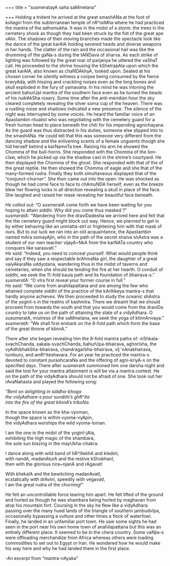 +++
title = "susmeratayA saha saMmelana"

+++
Holding a trident he arrived at the great smashANa at the foot of
kollagiri from the subterranean temple of nR^isiMha where he had
practiced the mantra of the adhomukha. It was in the midst of a storm:
the trees in the cemetery shook as though they had been struck by the
fist of the great ape vAlin. The shadows of their moving branches made
the spectacle look like the dance of the great karAlA holding severed
heads and diverse weapons in her hands. The clatter of the rain and the
occasional hail was like the drumming of the gaNa-s during the tANDava
of sharva. As each strike of lighting was followed by the great roar of
parjanya he uttered the vaShaT call. He proceeded to the shrine housing
the kShetrapAla upon which the great karAlA, also known as chaNDAkhyA,
looked upon. Seated at his chosen corner he silently witness a corpse
being consumed by the fierce kravyAda, with hissing and crackling noises
even as the long bones and skull exploded in the fury of yamavaha. In
his mind he was intoning the ancient bahurUpI mantra of the southern
face even as he turned the beads of his rudrAkSha rosary. Some time
after the anti-meridian hour the sky cleared completely revealing the
silver soma cup of the heaven. There was a rustling noise and shadows
indicated a new presence. The silence of the night was interrupted by
some voices. He heard the familiar voice of an Apastambin ritualist who
was negotiating with the cemetery guard for a fresh human head to place
beneath the chiti for his impending agnichayana. As the guard was thus
distracted in his duties, someone else slipped into to the smashANa. He
could tell that this was someone very different from the dancing shadow
and the enlivening scents of a female unguents though she hid herself
behind a karNamoTa tree. Raising his arm he showed the Chomma of the
bull-horns. She responded with the Chomma of the lion-claw, which he
picked up via the shadow cast in the shrine’s courtyard. He then
displayed the Chomma of the ghost. She responded with that of the of the
great reptile. He then showed the Chomma of eagle and she that of the
many-formed rudra. Finally they both simultaneous displayed that of the
“conjunct-churner”. She then came out into the open: He was shocked as
though he had come face to face to chAmuNDA herself, even as the breeze
blew her flowing locks in all direction revealing a skull in place of
the face. She laughed and raised her mask revealing her beautiful face
beneath.

*He called out:* “O susmeratA come forth we have been waiting for you
hoping to attain siddhi. Why did you come thus masked ?”  
*susmeratA:* “Wandering from the draviDadesha we arrived here and felt
that the the cemetery guard might block out way. Hence, we planned to
get in by either behaving like an unmatta-strI or frightening him with
that mask of ours. But to our luck we ran into an old acquaintance, the
Apastambin named mAra somayAjin, who in the path of the secret shaiva
shAstra was a student of our own teacher vijayA\~NkA from the karNATa
country who conquers like sarasvatI.”  
*He said:* “Indeed, you need to conceal yourself. What would people
think and say if they saw a respectable brAhmaNa girl, the daughter of a
great vaiyAkaraNa uddyotana, wandering thus in the midst of taverns and
cemeteries, when she should be tending the fire at her hearth. O conduit
of siddhi, we seek the 11-fold kaula path and its foundation of
bhairava-s.”  
*susmeratA:* “O vIra first reveal your former course in full.”  
*He said:* “We come from anahilapattana and are among the few who
attained complete siddhi of the practice of the kArttikeya mantra-s that
hardly anyone achieves. We then proceeded to study the oceanic shAstra
of the yoginI-s in the realms of kashmIra. There we dreamt that we
should proceed from towards the south and that you would come from the
draviDa country to take us on the path of attaining the state of a
vidyAdhara. O susumeratA, mistress of the saMmelana, we seek the yoga of
klinnAnvaya.”  
*susmeratA:* “We shall first embark on the 8-fold path which form the
base of the great throne of klinnA.”

There after she began revealing him the 8-fold mantra paths of:
niShkala-svachChanda, sakala-svachChanda, bahurUpa-bhairava, aghorIsha,
the vyAdhibhakSha-bhairava, chandragarbha-bhairava, vij˜nAnabhairava,
tumburu, and amR^iteshavara. For an year he practiced the mantra-s
devoted to constant purashcaraNa and the offering of agni-kriyA-s on the
specified days. There after susmeratA summoned him one darsha night and
said the test for your mantra attainment is will be via a mantra
contest. He on the path of the vidyAdhara should not be afraid of one.
She took out her rAvaNahasta and played the following song:

*“Bent on delighting in siddha-bhoga  
the vidyAdhara-s pour surabhi’s ghR^ita  
into the fire of the great klinnA’s trikoNa.*

In the space known as the kha-vyoman,  
though the space is within vyoma-vyApin,  
the vidyAdhara worships the wild vyoma-loman.

I am the one in the midst of the yoginI-jAla,  
exhibiting the high magic of the shambara,  
the sole sun blazing in the mayUkha-chakra.

I dance along with wild band of hR^illekhA and kledinI,  
with nandA, madanAturA and the restive kShobhanI,  
then with the glorious nira\~njanA and rAgavatI

With khekalA and the bewitching madanAvatI,  
ecstatically with drAvinI, speedily with vegavatI,  
I am the great rudra of the churning\!”

He felt an uncontrollable force tearing him apart. He felt lifted of the
ground and hurled as though he was shambara being hurled by maghavan
from atop his mountain fort. Coursing in the sky he flew like a
vidyAdhara passing over the many hued lands of the triangle of southern
jambudvIpa, occasionally bypassing a vulture and other times a flock of
waterfowl. Finally, he landed in an unfamiliar port town. He saw some
sights he had seen in the port near his own home town of anahilapattana
but this was an entirely different place. It seemed to be in the chera
country. Some vaNjia-s were offloading merchandize from Africa whereas
others were loading commodities to set out to Egypt or Iran. He wondered
how he would make his way here and why he had landed there in the first
place.

\-An excerpt from “mantra-nAyaka”
